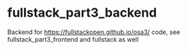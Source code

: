 # fullstack_part3_backend
Backend for https://fullstackopen.github.io/osa3/ code, see fullstack_part3_frontend and fullstack as well
